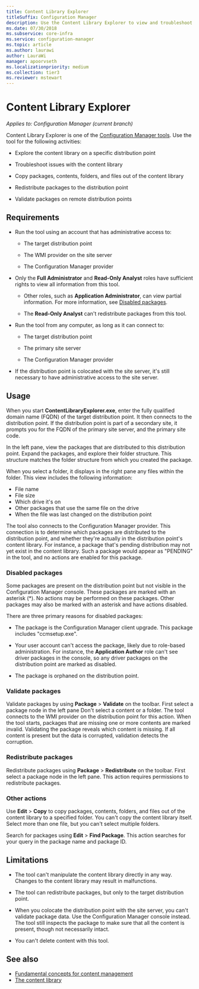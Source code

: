 ```yaml
---
title: Content Library Explorer
titleSuffix: Configuration Manager
description: Use the Content Library Explorer to view and troubleshoot the content library on a Configuration Manager distribution point.
ms.date: 07/30/2018
ms.subservice: core-infra
ms.service: configuration-manager
ms.topic: article
ms.author: laurawi
author: LauraWi
manager: apoorvseth
ms.localizationpriority: medium
ms.collection: tier3
ms.reviewer: mstewart
---
```


# Content Library Explorer

*Applies to: Configuration Manager (current branch)*

Content Library Explorer is one of the [Configuration Manager tools](tools.md). Use the tool for the following activities:

- Explore the content library on a specific distribution point

- Troubleshoot issues with the content library

- Copy packages, contents, folders, and files out of the content library

- Redistribute packages to the distribution point

- Validate packages on remote distribution points



## Requirements

- Run the tool using an account that has administrative access to:

    - The target distribution point

    - The WMI provider on the site server

    - The Configuration Manager provider

- Only the **Full Administrator** and **Read-Only Analyst** roles have sufficient rights to view all information from this tool.

    - Other roles, such as **Application Administrator**, can view partial information. For more information, see [Disabled packages](#bkmk_disabled-packages).

    - The **Read-Only Analyst** can't redistribute packages from this tool.

- Run the tool from any computer, as long as it can connect to:

    - The target distribution point

    - The primary site server

    - The Configuration Manager provider

- If the distribution point is colocated with the site server, it's still necessary to have administrative access to the site server.



## Usage

When you start **ContentLibraryExplorer.exe**, enter the fully qualified domain name (FQDN) of the target distribution point. It then connects to the distribution point. If the distribution point is part of a secondary site, it prompts you for the FQDN of the primary site server, and the primary site code.

In the left pane, view the packages that are distributed to this distribution point. Expand the packages, and explore their folder structure. This structure matches the folder structure from which you created the package.

When you select a folder, it displays in the right pane any files within the folder. This view includes the following information:
- File name
- File size
- Which drive it's on
- Other packages that use the same file on the drive
- When the file was last changed on the distribution point

The tool also connects to the Configuration Manager provider. This connection is to determine which packages are distributed to the distribution point, and whether they're actually in the distribution point's content library. For instance, a package that's pending distribution may not yet exist in the content library. Such a package would appear as "PENDING" in the tool, and no actions are enabled for this package.


### <a name="bkmk_disabled-packages"></a> Disabled packages

Some packages are present on the distribution point but not visible in the Configuration Manager console. These packages are marked with an asterisk (\*). No actions may be performed on these packages. Other packages may also be marked with an asterisk and have actions disabled.

There are three primary reasons for disabled packages:

- The package is the Configuration Manager client upgrade. This package includes "ccmsetup.exe".

- Your user account can't access the package, likely due to role-based administration. For instance, the **Application Author** role can't see driver packages in the console, so any driver packages on the distribution point are marked as disabled.

- The package is orphaned on the distribution point.


### Validate packages

Validate packages by using **Package** > **Validate** on the toolbar. First select a package node in the left pane Don't select a content or a folder. The tool connects to the WMI provider on the distribution point for this action. When the tool starts, packages that are missing one or more contents are marked invalid. Validating the package reveals which content is missing. If all content is present but the data is corrupted, validation detects the corruption.


### Redistribute packages

Redistribute packages using **Package** > **Redistribute** on the toolbar. First select a package node in the left pane. This action requires permissions to redistribute packages.


### Other actions

Use **Edit** > **Copy** to copy packages, contents, folders, and files out of the content library to a specified folder. You can't copy the content library itself. Select more than one file, but you can't select multiple folders.

Search for packages using **Edit** > **Find Package**. This action searches for your query in the package name and package ID.



## Limitations

- The tool can't manipulate the content library directly in any way. Changes to the content library may result in malfunctions.

- The tool can redistribute packages, but only to the target distribution point.

- When you colocate the distribution point with the site server, you can't validate package data. Use the Configuration Manager console instead. The tool still inspects the package to make sure that all the content is present, though not necessarily intact.

- You can't delete content with this tool.



## See also

- [Fundamental concepts for content management](../plan-design/hierarchy/fundamental-concepts-for-content-management.md)
- [The content library](../plan-design/hierarchy/the-content-library.md)
